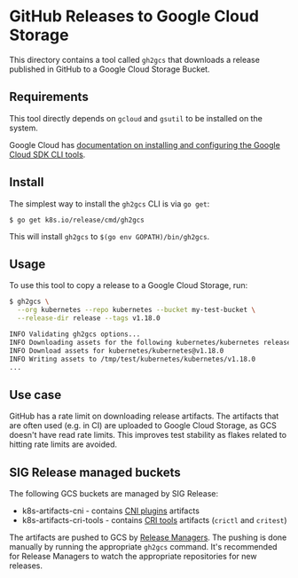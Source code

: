 # GitHub Releases to Google Cloud Storage

This directory contains a tool called `gh2gcs` that downloads a release published in GitHub to a Google Cloud Storage Bucket.

## Requirements

This tool directly depends on `gcloud` and `gsutil` to be installed on the system.

Google Cloud has [documentation on installing and configuring the Google Cloud SDK CLI tools](https://cloud.google.com/sdk/docs/quickstarts).

## Install

The simplest way to install the `gh2gcs` CLI is via `go get`:

```
$ go get k8s.io/release/cmd/gh2gcs
```

This will install `gh2gcs` to `$(go env GOPATH)/bin/gh2gcs`.

## Usage

To use this tool to copy a release to a Google Cloud Storage, run:

```bash
$ gh2gcs \
  --org kubernetes --repo kubernetes --bucket my-test-bucket \
  --release-dir release --tags v1.18.0

INFO Validating gh2gcs options...
INFO Downloading assets for the following kubernetes/kubernetes release tags: v1.18.0
INFO Download assets for kubernetes/kubernetes@v1.18.0
INFO Writing assets to /tmp/test/kubernetes/kubernetes/v1.18.0
...

```

## Use case

GitHub has a rate limit on downloading release artifacts. The artifacts that are often used (e.g. in CI) are uploaded to Google Cloud Storage, as GCS doesn't have read rate limits. This improves test stability as flakes related to hitting rate limits are avoided.

## SIG Release managed buckets

The following GCS buckets are managed by SIG Release:

- k8s-artifacts-cni - contains [CNI plugins](https://github.com/containernetworking/plugins) artifacts
- k8s-artifacts-cri-tools - contains [CRI tools](https://github.com/kubernetes-sigs/cri-tools) artifacts (`crictl` and `critest`)

The artifacts are pushed to GCS by [Release Managers](https://github.com/kubernetes/sig-release/blob/master/release-managers.md). The pushing is done manually by running the appropriate `gh2gcs` command. It's recommended for Release Managers to watch the appropriate repositories for new releases.
